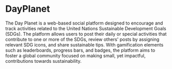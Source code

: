 # DayPlanet
 The Day Planet is a web-based social platform designed to encourage and track activities related  to the United Nations Sustainable Development Goals (SDGs). The platform allows users to post  their daily or special activities that contribute to one or more of the SDGs, review others' posts by  assigning relevant SDG icons, and share sustainable tips. With gamification elements such as  leaderboards, progress bars, and badges, the platform aims to foster a global community focused  on making small, yet impactful, contributions towards sustainability.
